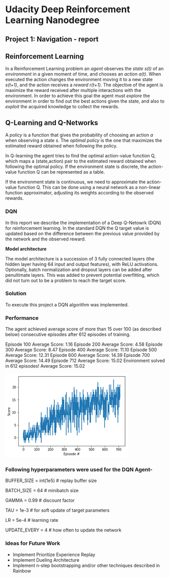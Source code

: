 
[image1]: https://github.com/anujtambi/DRLND/blob/master/DRLND/P1_Navigation/images/training.png "Training"

# Udacity Deep Reinforcement Learning Nanodegree
## Project 1: Navigation - report

## Reinforcement Learning

In a Reinforcement Learning problem an *agent* observes the *state* _s(t)_ of an *environment* in a given moment of time, and chooses an *action* _a(t)_. When executed the action changes the environment moving it to a new state _s(t+1)_, and the action receives a *reward* _r(t+1)_. The objective of the agent is maximize the reward received after multiple interactions with the environment. In order to achieve this goal the agent must *explore* the environment in  order to find out the best actions given the state, and also to *exploit* the acquired knowledge to collect the rewards.  

## Q-Learning and Q-Networks 

A *policy* is a function that gives the probability of choosing an action _a_ when observing a state _s_. The *optimal policy* is the one that maximizes the estimated reward obtained when following the policy. 

In Q-learning the agent tries to find the optimal action-value function Q, which maps a (state,action) pair to the estimated reward obtained when following the optimal policy. If the environment state is discrete, the action-value function Q can be represented as a table.

If the environment state is continuous, we need to approximate the action-value function Q. This can be done using a neural network as a non-linear function approximator, adjusting its weights according to the observed rewards.

### DQN

In this report we describe the implementation of a Deep Q-Netowrk (DQN) for reinforcement learning. In the standard DQN the Q target value is updated based on the difference between the previous value provided by the network and the observed reward.


**Model architecture**

The model architecture is a succession of 3 fully connected layers (the hidden layer having 64 input and output features), with ReLU activations. Optionally, batch normalization and dropout layers can be added after penultimate layers. This was added to prevent potential overfitting, which did not turn out to be a problem to reach the target score.



### Solution
To execute this project a DQN algorithm was implemented.

### Performance
The agent achieved average score of more than 15 over 100 (as described below) consecutive episodes after 612 episodes of training.

Episode 100	Average Score: 1.16
Episode 200	Average Score: 4.58
Episode 300	Average Score: 8.47
Episode 400	Average Score: 11.10
Episode 500	Average Score: 12.31
Episode 600	Average Score: 14.39
Episode 700	Average Score: 14.49
Episode 712	Average Score: 15.02
Environment solved in 612 episodes!	Average Score: 15.02

![Training][image1]

### Following hyperparameters were used for the DQN Agent-
BUFFER_SIZE = int(1e5)  # replay buffer size

BATCH_SIZE = 64         # minibatch size

GAMMA = 0.99            # discount factor

TAU = 1e-3              # for soft update of target parameters

LR = 5e-4               # learning rate 

UPDATE_EVERY = 4        # how often to update the network

### Ideas for Future Work
* Implement Prioritize Experience Replay
* Implement Dueling Architecture
* Implement n-step bootstrapping and/or other techniques described in Rainbow
